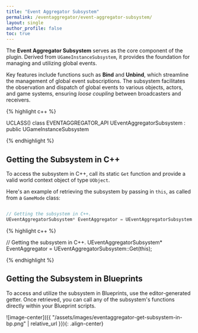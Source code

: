 ```yaml
---
title: "Event Aggregator Subsystem"
permalink: /eventaggregator/event-aggregator-subsystem/
layout: single
author_profile: false
toc: true
---
```


The **Event Aggregator Subsystem** serves as the core component of the plugin. Derived from `UGameInstanceSubsystem`, 
it provides the foundation for managing and utilizing global events.

Key features include functions such as **Bind** and **Unbind**, which streamline the management of global event subscriptions. 
The subsystem facilitates the observation and dispatch of global events to various objects, actors, and game systems, 
ensuring *loose coupling* between broadcasters and receivers.

{% highlight c++ %}

UCLASS()
class EVENTAGGREGATOR_API UEventAggregatorSubsystem : public UGameInstanceSubsystem

{% endhighlight %}

## Getting the Subsystem in C++

To access the subsystem in C++, call its static `Get` function and provide a valid world context object of type `UObject`.

Here's an example of retrieving the subsystem by passing in `this`, as called from a `GameMode` class:

```c++

// Getting the subsystem in C++.
UEventAggregatorSubsystem* EventAggregator = UEventAggregatorSubsystem::Get(this);

```

{% highlight c++ %}

// Getting the subsystem in C++.
UEventAggregatorSubsystem* EventAggregator = UEventAggregatorSubsystem::Get(this);

{% endhighlight %}

## Getting the Subsystem in Blueprints

To access and utilize the subsystem in Blueprints, use the editor-generated getter. 
Once retrieved, you can call any of the subsystem's functions directly within your Blueprint scripts.

![image-center]({{ "/assets/images/eventaggregator-get-subsystem-in-bp.png" | relative_url }}){: .align-center}